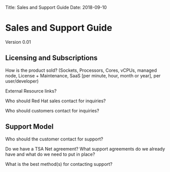 Title: Sales and Support Guide
Date: 2018-09-10

# Sales and Support Guide
Version 0.01

## Licensing and Subscriptions

How is the product sold?
(Sockets, Processors, Cores, vCPUs, managed node, License + Maintenance, SaaS [per minute, hour, month or year], per user/developer)

External Resource links?

Who should Red Hat sales contact for inquiries?

Who should customers contact for inquiries?

## Support Model
Who should the customer contact for support?

Do we have a TSA Net agreement?
What support agreements do we already have and what do we need to put in place?

What is the best method(s) for contacting support?
